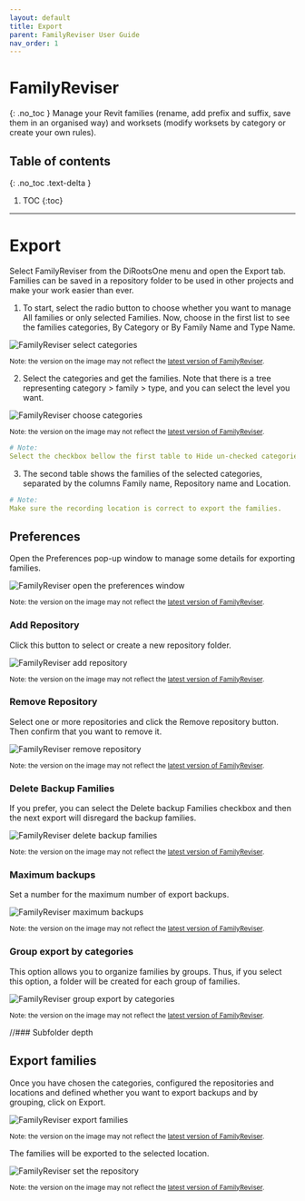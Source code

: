 ```yaml
---
layout: default
title: Export
parent: FamilyReviser User Guide
nav_order: 1
---
```


# FamilyReviser
{: .no_toc }
Manage your Revit families (rename, add prefix and suffix, save them in an organised way) and worksets (modify worksets by category or create your own rules).
## Table of contents
{: .no_toc .text-delta }

1. TOC
{:toc}

---

# Export

Select FamilyReviser from the DiRootsOne menu and open the Export tab. Families can be saved in a repository folder to be used in other projects and make your work easier than ever.

1. To start, select the radio button to choose whether you want to manage All families or only selected Families. Now, choose in the first list to see the families categories, By Category or By Family Name and Type Name.

![FamilyReviser select categories](../../assets\images\FR-Ex-Families.gif)

<sub>Note: the version on the image may not reflect the [latest version of FamilyReviser](https://diroots.com/revit-plugins/manage-revit-families-and-worksets-with-familyreviser/).</sub>

2. Select the categories and get the families. Note that there is a tree representing category > family > type, and you can select the level you want.

![FamilyReviser choose categories](../../assets\images\FR-Ex-SelectCategory.gif)

<sub>Note: the version on the image may not reflect the [latest version of FamilyReviser](https://diroots.com/revit-plugins/manage-revit-families-and-worksets-with-familyreviser/).</sub>

```yaml
# Note:
Select the checkbox bellow the first table to Hide un-checked categories.
```

3.	The second table shows the families of the selected categories, separated by the columns Family name, Repository name and Location.

```yaml
# Note:
Make sure the recording location is correct to export the families.
```

## Preferences
Open the Preferences pop-up window to manage some details for exporting families.

![FamilyReviser open the preferences window](../../assets\images\FR-Ex-OpenPreferences.gif)

<sub>Note: the version on the image may not reflect the [latest version of FamilyReviser](https://diroots.com/revit-plugins/manage-revit-families-and-worksets-with-familyreviser/).</sub>

### Add Repository

Click this button to select or create a new repository folder.

![FamilyReviser add repository](../../assets\images\FR-Ex-AddRepository.gif)

<sub>Note: the version on the image may not reflect the [latest version of FamilyReviser](https://diroots.com/revit-plugins/manage-revit-families-and-worksets-with-familyreviser/).</sub>


### Remove Repository

Select one or more repositories and click the Remove repository button. Then confirm that you want to remove it.

![FamilyReviser remove repository](../../assets\images\FR-Ex-RemoveRepository.gif)

<sub>Note: the version on the image may not reflect the [latest version of FamilyReviser](https://diroots.com/revit-plugins/manage-revit-families-and-worksets-with-familyreviser/).</sub>

### Delete Backup Families

If you prefer, you can select the Delete backup Families checkbox and then the next export will disregard the backup families.

![FamilyReviser delete backup families](../../assets\images\FR-Ex-DeleteBackup.png)

<sub>Note: the version on the image may not reflect the [latest version of FamilyReviser](https://diroots.com/revit-plugins/manage-revit-families-and-worksets-with-familyreviser/).</sub>

### Maximum backups

Set a number for the maximum number of export backups.

![FamilyReviser maximum backups](../../assets\images\FR-Ex-MaxBackups.png)

<sub>Note: the version on the image may not reflect the [latest version of FamilyReviser](https://diroots.com/revit-plugins/manage-revit-families-and-worksets-with-familyreviser/).</sub>

### Group export by categories

This option allows you to organize families by groups. Thus, if you select this option, a folder will be created for each group of families.

![FamilyReviser group export by categories](../../assets\images\FR-Ex-GroupExport.png)

<sub>Note: the version on the image may not reflect the [latest version of FamilyReviser](https://diroots.com/revit-plugins/manage-revit-families-and-worksets-with-familyreviser/).</sub>

//### Subfolder depth

## Export families

Once you have chosen the categories, configured the repositories and locations and defined whether you want to export backups and by grouping, click on Export.

![FamilyReviser export families](../../assets\images\FR-Ex-SelectRepository.png)

<sub>Note: the version on the image may not reflect the [latest version of FamilyReviser](https://diroots.com/revit-plugins/manage-revit-families-and-worksets-with-familyreviser/).</sub>

The families will be exported to the selected location.

![FamilyReviser set the repository](../../assets\images\FR-Ex-Export.gif)

<sub>Note: the version on the image may not reflect the [latest version of FamilyReviser](https://diroots.com/revit-plugins/manage-revit-families-and-worksets-with-familyreviser/).</sub>